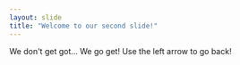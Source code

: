 ```yaml
---
layout: slide
title: "Welcome to our second slide!"
---
```

We don't get got... We go get!
Use the left arrow to go back!
